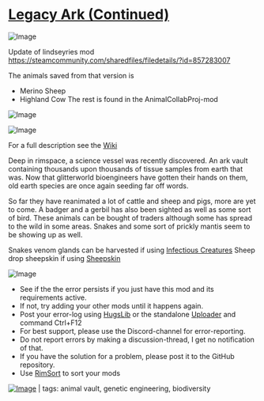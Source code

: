 # [Legacy Ark (Continued)](https://steamcommunity.com/sharedfiles/filedetails/?id=2070686241)

![Image](https://i.imgur.com/WAEzk68.png)

Update of lindseyries mod https://steamcommunity.com/sharedfiles/filedetails/?id=857283007

The animals saved from that version is
- Merino Sheep
- Highland Cow
The rest is found in the AnimalCollabProj-mod

![Image](https://i.imgur.com/pufA0kM.png)

![Image](https://i.imgur.com/Z4GOv8H.png)

For a full description see the [Wiki]( https://rimworld-bestiary.fandom.com/wiki/Legacy_Ark)

Deep in rimspace, a science vessel was recently discovered. An ark vault containing thousands upon thousands of tissue samples from earth that was. Now that glitterworld bioengineers have gotten their hands on them, old earth species are once again seeding far off words.

So far they have reanimated a lot of cattle and sheep and pigs, more are yet to come. A badger and a gerbil has also been sighted as well as some sort of bird. These animals can be bought of traders although some has spread to the wild in some areas. Snakes and some sort of prickly mantis seem to be showing up as well.

Snakes venom glands can be harvested if using [Infectious Creatures](https://steamcommunity.com/sharedfiles/filedetails/?id=1430501911)
Sheep drop sheepskin if using [Sheepskin](https://steamcommunity.com/sharedfiles/filedetails/?id=2746519764)


![Image](https://i.imgur.com/PwoNOj4.png)



-  See if the the error persists if you just have this mod and its requirements active.
-  If not, try adding your other mods until it happens again.
-  Post your error-log using [HugsLib](https://steamcommunity.com/workshop/filedetails/?id=818773962) or the standalone [Uploader](https://steamcommunity.com/sharedfiles/filedetails/?id=2873415404) and command Ctrl+F12
-  For best support, please use the Discord-channel for error-reporting.
-  Do not report errors by making a discussion-thread, I get no notification of that.
-  If you have the solution for a problem, please post it to the GitHub repository.
-  Use [RimSort](https://github.com/RimSort/RimSort/releases/latest) to sort your mods

 

[![Image](https://img.shields.io/github/v/release/emipa606/LegacyArk?label=latest%20version&style=plastic&color=9f1111&labelColor=black)](https://steamcommunity.com/sharedfiles/filedetails/changelog/2070686241) | tags:  animal vault,  genetic engineering, biodiversity
